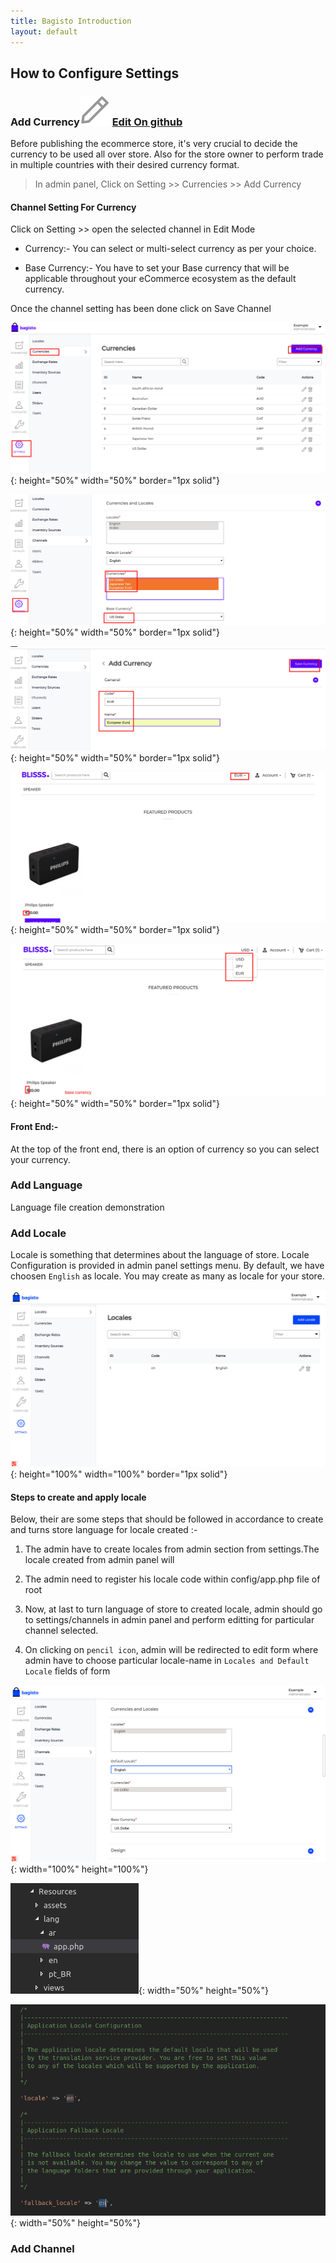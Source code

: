 ```yaml
---
title: Bagisto Introduction
layout: default
---
```


## How to Configure Settings

### Add Currency<a id="add-currency"></a><span class="edit-github"><img src="/assets/images/icons/Icon-Pencil-Large.svg"/> <a href="https://github.com/bagisto/bagisto-docs">Edit On github</a></span>

Before publishing the ecommerce store, it's very crucial to decide the currency to be used all over store. Also for the store owner to perform trade in multiple countries with their desired currency format. 

 > In admin panel, Click on Setting >> Currencies >> Add Currency

#### Channel Setting For Currency

Click on Setting >> open the selected channel in Edit Mode

* Currency:- You can select or multi-select currency as per your choice.

* Base Currency:- You have to set your Base currency that will be applicable throughout your eCommerce ecosystem as the default currency.

Once the channel setting has been done click on Save Channel

![Locale Configuration](assets/images/Bagisto_Docs_Images/configure-setting/currency/Add-currency.png){: height="50%" width="50%" border="1px solid"}

![Locale Configuration](assets/images/Bagisto_Docs_Images/configure-setting/currency/channel-currency.png){: height="50%" width="50%" border="1px solid"}

![Locale Configuration](assets/images/Bagisto_Docs_Images/configure-setting/currency/currency-12.png){: height="50%" width="50%" border="1px solid"}

![Locale Configuration](assets/images/Bagisto_Docs_Images/configure-setting/currency/currency-frontend.png){: height="50%" width="50%" border="1px solid"}

![Locale Configuration](assets/images/Bagisto_Docs_Images/configure-setting/currency/currency-setting.png){: height="50%" width="50%" border="1px solid"}



#### Front End:-

At the top of the front end, there is an option of currency so you can select your currency.




### Add Language<a id="add-language"></a>

Language file creation demonstration


### Add Locale<a id="add-locale"></a>

Locale is something that determines about the language of store.
Locale Configuration is provided in admin panel settings menu. By default, we have choosen `English` as locale. You may create as many as locale for your store.

![Locale Configuration](assets/images/Bagisto_Docs_Images/configure-setting/locale-configure.png){: height="100%" width="100%" border="1px solid"}

#### Steps to create and apply locale

Below, their are some steps that should be followed in accordance to create and turns store language for locale created :-

1. The admin have to create locales from admin section from settings.The locale created from admin panel will

2. The admin need to register his locale code within config/app.php file of root

3. Now, at last to turn language of store to created locale, admin should go to settings/channels in admin panel and perform editting for particular channel selected.

4. On clicking on `pencil icon`, admin will be redirected to edit form where admin have to choose particular locale-name in `Locales and Default Locale` fields of form

![locale selection](assets/images/Bagisto_Docs_Images/configure-setting/locale-selection.png){: width="100%" height="100%"}


![locale selection](assets/images/Bagisto_Docs_Images/configure-setting/locale-lang.png){: width="50%" height="50%"}

![locale selection](assets/images/Bagisto_Docs_Images/configure-setting/set-locale-config.png){: width="50%" height="50%"}


### Add Channel<a id="add-channel"></a>

